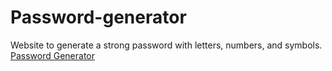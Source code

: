 # Password-generator
 Website to generate a strong password with letters, numbers, and symbols.
[Password Generator](https://aravinth-in.github.io/password-generator/)
